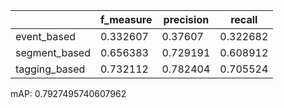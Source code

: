|               |   f_measure |   precision |   recall |
|---------------|-------------|-------------|----------|
| event_based   |    0.332607 |    0.37607  | 0.322682 |
| segment_based |    0.656383 |    0.729191 | 0.608912 |
| tagging_based |    0.732112 |    0.782404 | 0.705524 |
mAP: 0.7927495740607962
